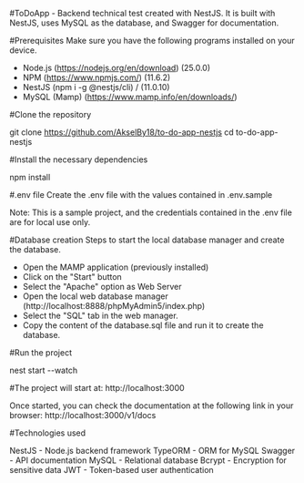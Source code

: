#ToDoApp - Backend technical test created with NestJS.
It is built with NestJS, uses MySQL as the database, and Swagger for documentation.

#Prerequisites
Make sure you have the following programs installed on your device.

- Node.js (https://nodejs.org/en/download) (25.0.0)
- NPM (https://www.npmjs.com/) (11.6.2)
- NestJS (npm i -g @nestjs/cli) / (11.0.10)
- MySQL (Mamp) (https://www.mamp.info/en/downloads/)

#Clone the repository

git clone https://github.com/AkselBy18/to-do-app-nestjs
cd to-do-app-nestjs

#Install the necessary dependencies

npm install

#.env file
Create the .env file with the values contained in .env.sample

Note: This is a sample project, and the credentials contained in the .env file are for local use only.

#Database creation
Steps to start the local database manager and create the database.

- Open the MAMP application (previously installed)
- Click on the "Start" button
- Select the "Apache" option as Web Server
- Open the local web database manager (http://localhost:8888/phpMyAdmin5/index.php)
- Select the "SQL" tab in the web manager.
- Copy the content of the database.sql file and run it to create the database.

#Run the project

nest start --watch

#The project will start at:
http://localhost:3000

Once started, you can check the documentation at the following link in your browser:
http://localhost:3000/v1/docs

#Technologies used

NestJS - Node.js backend framework
TypeORM - ORM for MySQL
Swagger - API documentation
MySQL - Relational database
Bcrypt - Encryption for sensitive data
JWT - Token-based user authentication